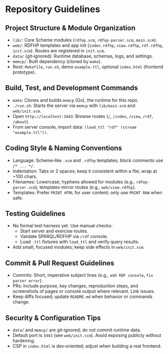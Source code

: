 # Repository Guidelines

## Project Structure & Module Organization
- `lib/`: Core Scheme modules (`rdfop.scm`, `rdfop-parser.scm`, `main.scm`).
- `web/`: RDFHP templates and app init (`index.rdfhp`, `view.rdfhp`, `rdf.rdfhp`, `init.scm`). Routes are registered in `init.scm`.
- `data/` (git‑ignored): Runtime database, schemas, logs, and settings.
- `memcp/`: Built dependency (cloned by `make`).
- Root: `Makefile`, `run.sh`, demo `example.ttl`, optional `index.html` (frontend prototype).

## Build, Test, and Development Commands
- `make`: Clones and builds `memcp` (Go), the runtime for this repo.
- `./run.sh`: Starts the server via `memcp` with `lib/main.scm` and `web/init.scm`.
- Open `http://localhost:3443`: Browse routes (`/`, `/index`, `/view`, `/rdf`, `/about`).
- From server console, import data: `(load_ttl "rdf" (stream "example.ttl"))`.

## Coding Style & Naming Conventions
- Language: Scheme‑like `.scm` and `.rdfhp` templates; block comments use `/* ... */`.
- Indentation: Tabs or 2 spaces; keep it consistent within a file; wrap at ~100 chars.
- Filenames: Lowercase; hyphens allowed for modules (e.g., `rdfop-parser.scm`); templates mirror routes (e.g., `web/view.rdfhp`).
- Templates: Prefer `PRINT HTML` for user content; only use `PRINT RAW` when safe.

## Testing Guidelines
- No formal test harness yet. Use manual checks:
  - Start server and exercise routes.
  - Validate SPARQL/RDFHP via `/rdf` console.
  - Load `.ttl` fixtures with `load_ttl` and verify query results.
- Add small, focused modules; keep side effects in `web/init.scm`.

## Commit & Pull Request Guidelines
- Commits: Short, imperative subject lines (e.g., `add RDF console`, `fix parser error`).
- PRs: Include purpose, key changes, reproduction steps, and screenshots of pages or console output where relevant. Link issues.
- Keep diffs focused; update `README.md` when behavior or commands change.

## Security & Configuration Tips
- `data/` and `memcp/` are git‑ignored; do not commit runtime data.
- Default port is `3443` (see `web/init.scm`). Avoid exposing publicly without hardening.
- CSP in `index.html` is dev‑oriented; adjust when building a real frontend.
